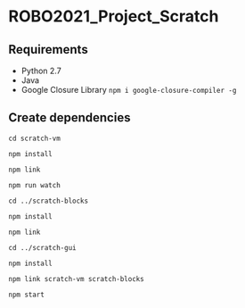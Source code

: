 # ROBO2021_Project_Scratch

## Requirements

 * Python 2.7
 * Java
 * Google Closure Library  `npm i google-closure-compiler -g`

## Create dependencies

```
cd scratch-vm

npm install

npm link

npm run watch

cd ../scratch-blocks

npm install

npm link

cd ../scratch-gui

npm install

npm link scratch-vm scratch-blocks

npm start

```

